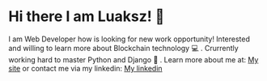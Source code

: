 # Hi there I am Luaksz! :tokyo_tower: 

I am Web Developer how is looking for new work opportunity! Interested and willing to learn more about Blockchain technology :computer: . Crurrently working hard to master Python and Django :floppy_disk: . 
Learn more about me at: 
[My site](lukaszkoziel.net)
or contact me via my linkedin:
[My linkedin](https://www.linkedin.com/in/lukaszkkoziel/)
